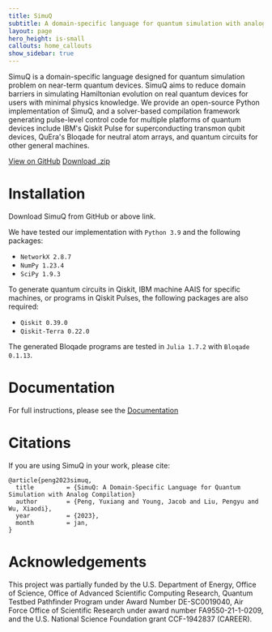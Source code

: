 ```yaml
---
title: SimuQ
subtitle: A domain-specific language for quantum simulation with analog compilation
layout: page
hero_height: is-small
callouts: home_callouts
show_sidebar: true
---
```


SimuQ is a domain-specific language designed for quantum simulation problem on near-term quantum devices. SimuQ aims to reduce domain barriers in simulating Hamiltonian evolution on real quantum devices for users with minimal physics knowledge. We provide an open-source Python implementation of SimuQ, and a solver-based compilation framework generating pulse-level control code for multiple platforms of quantum devices include IBM's Qiskit Pulse for superconducting transmon qubit devices, QuEra's Bloqade for neutral atom arrays, and quantum circuits for other general machines.

<div class="has-text-centered">
<a href="https://github.com/PicksPeng/SimuQ" class="button is-primary">View on GitHub</a>
<a href="https://github.com/PicksPeng/SimuQ/archive/refs/heads/main.zip" class="button is-primary">Download .zip</a>
</div>

# Installation

Download SimuQ from GitHub or above link.

We have tested our implementation with `Python 3.9` and the following packages:
* `NetworkX 2.8.7`
* `NumPy 1.23.4`
* `SciPy 1.9.3`

To generate quantum circuits in Qiskit, IBM machine AAIS for specific machines, or programs in Qiskit Pulses, the following packages are also required:
* `Qiskit 0.39.0`
* `Qiskit-Terra 0.22.0`

The generated Bloqade programs are tested in `Julia 1.7.2` with `Bloqade 0.1.13`.

# Documentation

For full instructions, please see the [Documentation](/QWIRE/docs/)

# Citations

If you are using SimuQ in your work, please cite:
```
@article{peng2023simuq,
  title         = {SimuQ: A Domain-Specific Language for Quantum Simulation with Analog Compilation}
  author        = {Peng, Yuxiang and Young, Jacob and Liu, Pengyu and Wu, Xiaodi},
  year          = {2023},
  month         = jan,
}
```

# Acknowledgements

This project was partially funded by the U.S. Department of Energy, Office of Science, Office of Advanced Scientific Computing Research, Quantum Testbed Pathfinder Program under Award Number DE-SC0019040, Air Force Office of Scientific Research under award number FA9550-21-1-0209, and  the U.S. National Science Foundation grant CCF-1942837 (CAREER).